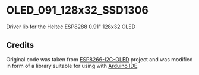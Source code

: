 # OLED_091_128x32_SSD1306
Driver lib for the Heltec ESP8288 0.91" 128x32 OLED

## Credits

Original code was taken from [ESP8266-I2C-OLED](https://github.com/costonisp/ESP8266-I2C-OLED) project and was modified in form of a library suitable for using with [Arduino IDE](https://www.arduino.cc/en/Main/Software).
